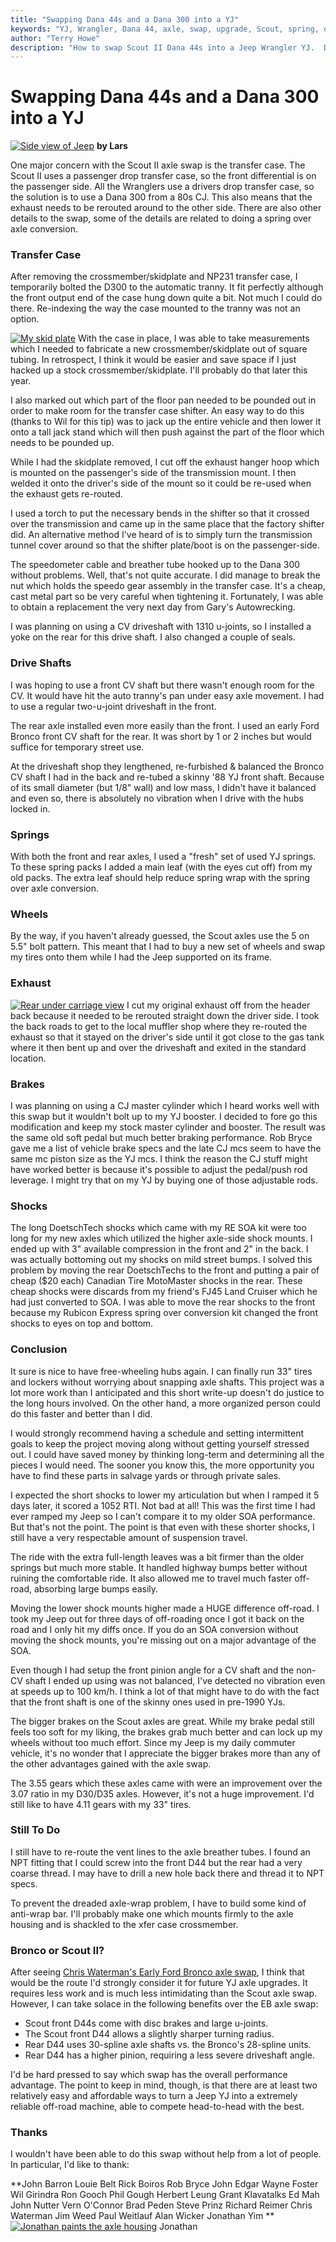 ```yaml
---
title: "Swapping Dana 44s and a Dana 300 into a YJ"
keywords: "YJ, Wrangler, Dana 44, axle, swap, upgrade, Scout, spring, over, axle, SOA"
author: "Terry Howe"
description: "How to swap Scout II Dana 44s into a Jeep Wrangler YJ.  Details on how to do a spring over on a Wrangler YJ at the same time."
---
```

# Swapping Dana 44s and a Dana 300 into a YJ

[![Side view of Jeep](../../../img/axle/upgrades/ihscout/ss18_.jpg)](../../../img/axle/upgrades/ihscout/ss18.jpg)
**by Lars**

One major concern with the Scout II axle swap is the transfer case. The Scout II uses a passenger drop transfer case, so the front differential is on the passenger side. All the Wranglers use a drivers drop transfer case, so the solution is to use a Dana 300 from a 80s CJ. This also means that the exhaust needs to be rerouted around to the other side. There are also other details to the swap, some of the details are related to doing a spring over axle conversion.

### Transfer Case

After removing the crossmember/skidplate and NP231 transfer case, I temporarily bolted the D300 to the automatic tranny. It fit perfectly although the front output end of the case hung down quite a bit. Not much I could do there. Re-indexing the way the case mounted to the tranny was not an option.

[![My skid plate](../../../img/axle/upgrades/ihscout/ss8_.jpg)](../../../img/axle/upgrades/ihscout/ss8.jpg) With the case in place, I was able to take measurements which I needed to fabricate a new crossmember/skidplate out of square tubing. In retrospect, I think it would be easier and save space if I just hacked up a stock crossmember/skidplate. I'll probably do that later this year.

I also marked out which part of the floor pan needed to be pounded out in order to make room for the transfer case shifter. An easy way to do this (thanks to Wil for this tip) was to jack up the entire vehicle and then lower it onto a tall jack stand which will then push against the part of the floor which needs to be pounded up.

While I had the skidplate removed, I cut off the exhaust hanger hoop which is mounted on the passenger's side of the transmission mount. I then welded it onto the driver's side of the mount so it could be re-used when the exhaust gets re-routed.

I used a torch to put the necessary bends in the shifter so that it crossed over the transmission and came up in the same place that the factory shifter did. An alternative method I've heard of is to simply turn the transmission tunnel cover around so that the shifter plate/boot is on the passenger-side.

The speedometer cable and breather tube hooked up to the Dana 300 without problems. Well, that's not quite accurate. I did manage to break the nut which holds the speedo gear assembly in the transfer case. It's a cheap, cast metal part so be very careful when tightening it. Fortunately, I was able to obtain a replacement the very next day from Gary's Autowrecking.

I was planning on using a CV driveshaft with 1310 u-joints, so I installed a yoke on the rear for this drive shaft. I also changed a couple of seals.

### Drive Shafts

I was hoping to use a front CV shaft but there wasn't enough room for the CV. It would have hit the auto tranny's pan under easy axle movement. I had to use a regular two-u-joint driveshaft in the front.

The rear axle installed even more easily than the front. I used an early Ford Bronco front CV shaft for the rear. It was short by 1 or 2 inches but would suffice for temporary street use.

At the driveshaft shop they lengthened, re-furbished & balanced the Bronco CV shaft I had in the back and re-tubed a skinny '88 YJ front shaft. Because of its small diameter (but 1/8" wall) and low mass, I didn't have it balanced and even so, there is absolutely no vibration when I drive with the hubs locked in.

### Springs

With both the front and rear axles, I used a "fresh" set of used YJ springs. To these spring packs I added a main leaf (with the eyes cut off) from my old packs. The extra leaf should help reduce spring wrap with the spring over axle conversion.

### Wheels

By the way, if you haven't already guessed, the Scout axles use the 5 on 5.5" bolt pattern. This meant that I had to buy a new set of wheels and swap my tires onto them while I had the Jeep supported on its frame.

### Exhaust

[![Rear under carriage view](../../../img/axle/upgrades/ihscout/ss13_.jpg)](../../../img/axle/upgrades/ihscout/ss13.jpg) I cut my original exhaust off from the header back because it needed to be rerouted straight down the driver side. I took the back roads to get to the local muffler shop where they re-routed the exhaust so that it stayed on the driver's side until it got close to the gas tank where it then bent up and over the driveshaft and exited in the standard location.

### Brakes

I was planning on using a CJ master cylinder which I heard works well with this swap but it wouldn't bolt up to my YJ booster. I decided to fore go this modification and keep my stock master cylinder and booster. The result was the same old soft pedal but much better braking performance. Rob Bryce gave me a list of vehicle brake specs and the late CJ mcs seem to have the same mc piston size as the YJ mcs. I think the reason the CJ stuff might have worked better is because it's possible to adjust the pedal/push rod leverage. I might try that on my YJ by buying one of those adjustable rods.

### Shocks

The long DoetschTech shocks which came with my RE SOA kit were too long for my new axles which utilized the higher axle-side shock mounts. I ended up with 3" available compression in the front and 2" in the back. I was actually bottoming out my shocks on mild street bumps. I solved this problem by moving the rear DoetschTechs to the front and putting a pair of cheap ($20 each) Canadian Tire MotoMaster shocks in the rear. These cheap shocks were discards from my friend's FJ45 Land Cruiser which he had just converted to SOA. I was able to move the rear shocks to the front because my Rubicon Express spring over conversion kit changed the front shocks to eyes on top and bottom.

### Conclusion

It sure is nice to have free-wheeling hubs again. I can finally run 33" tires and lockers without worrying about snapping axle shafts. This project was a lot more work than I anticipated and this short write-up doesn't do justice to the long hours involved. On the other hand, a more organized person could do this faster and better than I did.

I would strongly recommend having a schedule and setting intermittent goals to keep the project moving along without getting yourself stressed out. I could have saved money by thinking long-term and determining all the pieces I would need. The sooner you know this, the more opportunity you have to find these parts in salvage yards or through private sales.

I expected the short shocks to lower my articulation but when I ramped it 5 days later, it scored a 1052 RTI. Not bad at all! This was the first time I had ever ramped my Jeep so I can't compare it to my older SOA performance. But that's not the point. The point is that even with these shorter shocks, I still have a very respectable amount of suspension travel.

The ride with the extra full-length leaves was a bit firmer than the older springs but much more stable. It handled highway bumps better without ruining the comfortable ride. It also allowed me to travel much faster off-road, absorbing large bumps easily.

Moving the lower shock mounts higher made a HUGE difference off-road. I took my Jeep out for three days of off-roading once I got it back on the road and I only hit my diffs once. If you do an SOA conversion without moving the shock mounts, you're missing out on a major advantage of the SOA.

Even though I had setup the front pinion angle for a CV shaft and the non-CV shaft I ended up using was not balanced, I've detected no vibration even at speeds up to 100 km/h. I think a lot of that might have to do with the fact that the front shaft is one of the skinny ones used in pre-1990 YJs.

The bigger brakes on the Scout axles are great. While my brake pedal still feels too soft for my liking, the brakes grab much better and can lock up my wheels without too much effort. Since my Jeep is my daily commuter vehicle, it's no wonder that I appreciate the bigger brakes more than any of the other advantages gained with the axle swap.

The 3.55 gears which these axles came with were an improvement over the 3.07 ratio in my D30/D35 axles. However, it's not a huge improvement. I'd still like to have 4.11 gears with my 33" tires.

### Still To Do

I still have to re-route the vent lines to the axle breather tubes. I found an NPT fitting that I could screw into the front D44 but the rear had a very coarse thread. I may have to drill a new hole back there and thread it to NPT specs.

To prevent the dreaded axle-wrap problem, I have to build some kind of anti-wrap bar. I'll probably make one which mounts firmly to the axle housing and is shackled to the xfer case crossmember.

### Bronco or Scout II?

After seeing [ Chris Waterman's Early Ford Bronco axle swap](../fordeb/index.md), I think that would be the route I'd strongly consider it for future YJ axle upgrades. It requires less work and is much less intimidating than the Scout axle swap. However, I can take solace in the following benefits over the EB axle swap:

  * Scout front D44s come with disc brakes and large u-joints.
  * The Scout front D44 allows a slightly sharper turning radius.
  * Rear D44 uses 30-spline axle shafts vs. the Bronco's 28-spline units.
  * Rear D44 has a higher pinion, requiring a less severe driveshaft angle.

I'd be hard pressed to say which swap has the overall performance advantage. The point to keep in mind, though, is that there are at least two relatively easy and affordable ways to turn a Jeep YJ into a extremely reliable off-road machine, able to compete head-to-head with the best.

### Thanks

I wouldn't have been able to do this swap without help from a lot of people. In particular, I'd like to thank:

**John Barron
Louie Belt
Rick Boiros
Rob Bryce
John Edgar
Wayne Foster
Wil Girindra
Ron Gooch
Phil Gough
Herbert Leung
Grant Klavatalks
Ed Mah
John Nutter
Vern O'Connor
Brad Peden
Steve Prinz
Richard Reimer
Chris Waterman
Jim Weed
Paul Weitlauf
Alan Wicker
Jonathan Yim
** [![Jonathan paints the axle housing](../../../img/axle/upgrades/ihscout/ss12_.jpg)](../../../img/axle/upgrades/ihscout/ss12.jpg)
Jonathan